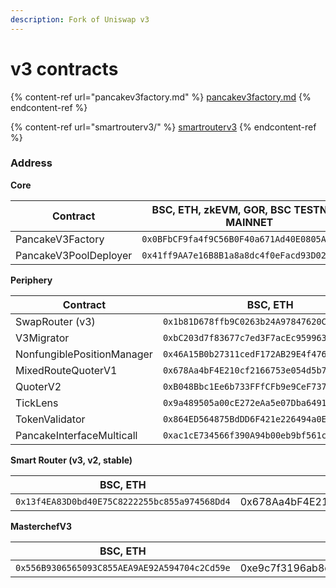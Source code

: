 ```yaml
---
description: Fork of Uniswap v3
---
```


# v3 contracts

{% content-ref url="pancakev3factory.md" %}
[pancakev3factory.md](pancakev3factory.md)
{% endcontent-ref %}

{% content-ref url="smartrouterv3/" %}
[smartrouterv3](smartrouterv3/)
{% endcontent-ref %}

### Address

**Core**

| Contract              | BSC, ETH, zkEVM, GOR, BSC TESTNET / MAINNET  |
| --------------------- | -------------------------------------------- |
| PancakeV3Factory      | `0x0BFbCF9fa4f9C56B0F40a671Ad40E0805A091865` |
| PancakeV3PoolDeployer | `0x41ff9AA7e16B8B1a8a8dc4f0eFacd93D02d071c9` |

**Periphery**

| Contract                   | BSC, ETH                                     | zkEVM                                      | GOR, BSC TESTNET                             |
| -------------------------- | -------------------------------------------- | ------------------------------------------ | -------------------------------------------- |
| SwapRouter (v3)            | `0x1b81D678ffb9C0263b24A97847620C99d213eB14` | 0x1b81D678ffb9C0263b24A97847620C99d213eB14 | `0x1b81D678ffb9C0263b24A97847620C99d213eB14` |
| V3Migrator                 | `0xbC203d7f83677c7ed3F7acEc959963E7F4ECC5C2` | 0xbC203d7f83677c7ed3F7acEc959963E7F4ECC5C2 | `0x46A15B0b27311cedF172AB29E4f4766fbE7F4364` |
| NonfungiblePositionManager | `0x46A15B0b27311cedF172AB29E4f4766fbE7F4364` | 0x46A15B0b27311cedF172AB29E4f4766fbE7F4364 | `0x427bF5b37357632377eCbEC9de3626C71A5396c1` |
| MixedRouteQuoterV1         | `0x678Aa4bF4E210cf2166753e054d5b7c31cc7fa86` | 0x4c650FB471fe4e0f476fD3437C3411B1122c4e3B | `0xB048Bbc1Ee6b733FFfCFb9e9CeF7375518e25997` |
| QuoterV2                   | `0xB048Bbc1Ee6b733FFfCFb9e9CeF7375518e25997` | 0xB048Bbc1Ee6b733FFfCFb9e9CeF7375518e25997 | `0xbC203d7f83677c7ed3F7acEc959963E7F4ECC5C2` |
| TickLens                   | `0x9a489505a00cE272eAa5e07Dba6491314CaE3796` | 0x9a489505a00cE272eAa5e07Dba6491314CaE3796 | `0xac1cE734566f390A94b00eb9bf561c2625BF44ea` |
| TokenValidator             | `0x864ED564875BdDD6F421e226494a0E7c071C06f8` | 0x556B9306565093C855AEA9AE92A594704c2Cd59e | `0x678Aa4bF4E210cf2166753e054d5b7c31cc7fa86` |
| PancakeInterfaceMulticall  | `0xac1cE734566f390A94b00eb9bf561c2625BF44ea` | 0xac1cE734566f390A94b00eb9bf561c2625BF44ea | `0x3D00CdB4785F0ef20C903A13596e0b9B2c652227` |

**Smart Router (v3, v2, stable)**

| BSC, ETH                                     | zkEVM                                      | GOR, BSC TESTNET                             |
| -------------------------------------------- | ------------------------------------------ | -------------------------------------------- |
| `0x13f4EA83D0bd40E75C8222255bc855a974568Dd4` | 0x678Aa4bF4E210cf2166753e054d5b7c31cc7fa86 | `0x9a489505a00cE272eAa5e07Dba6491314CaE3796` |

**MasterchefV3**

| BSC, ETH                                     | zkEVM                                      | GOR, BSC TESTNET                             |
| -------------------------------------------- | ------------------------------------------ | -------------------------------------------- |
| `0x556B9306565093C855AEA9AE92A594704c2Cd59e` | 0xe9c7f3196ab8c09f6616365e8873daeb207c0391 | `0x4c650FB471fe4e0f476fD3437C3411B1122c4e3B` |
